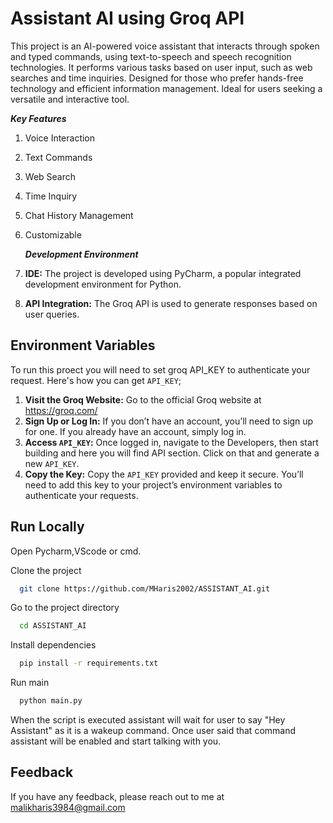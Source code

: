 
# Assistant AI using Groq API

This project is an AI-powered voice assistant that interacts through spoken and typed commands, using text-to-speech and speech recognition technologies. It performs various tasks based on user input, such as web searches and time inquiries. Designed for those who prefer hands-free technology and efficient information management. Ideal for users seeking a versatile and interactive tool.

***Key Features***
1. Voice Interaction
2. Text Commands
3. Web Search
4. Time Inquiry
5. Chat History Management
6. Customizable

    ***Development Environment***
1. **IDE:** The project is developed using PyCharm, a popular integrated development environment for Python.
2. **API Integration:** The Groq API is used to generate responses based on user queries.


## Environment Variables

To run this proect you will need to set groq API_KEY to authenticate your request. Here's how you can get `API_KEY`;

1. **Visit the Groq Website:** Go to the official Groq website at https://groq.com/
2. **Sign Up or Log In:** If you don’t have an account, you’ll need to sign up for one. If you already have an account, simply log in.
3. **Access `API_KEY`:** Once logged in, navigate to the Developers, then start building and here you will find API section. Click on that and generate a new `API_KEY`.
4. **Copy the Key:** Copy the `API_KEY` provided and keep it secure. You’ll need to add this key to your project’s environment variables to authenticate your requests.



## Run Locally

Open Pycharm,VScode or cmd.

Clone the project

```bash
  git clone https://github.com/MHaris2002/ASSISTANT_AI.git
```

Go to the project directory

```bash
  cd ASSISTANT_AI
```

Install dependencies

```bash
  pip install -r requirements.txt
```

Run main 

```bash
  python main.py
```
When the script is executed assistant will wait for user to say "Hey Assistant" as it is a wakeup command. Once user said that command assistant will be enabled and start talking with you.

## Feedback

If you have any feedback, please reach out to me at malikharis3984@gmail.com

